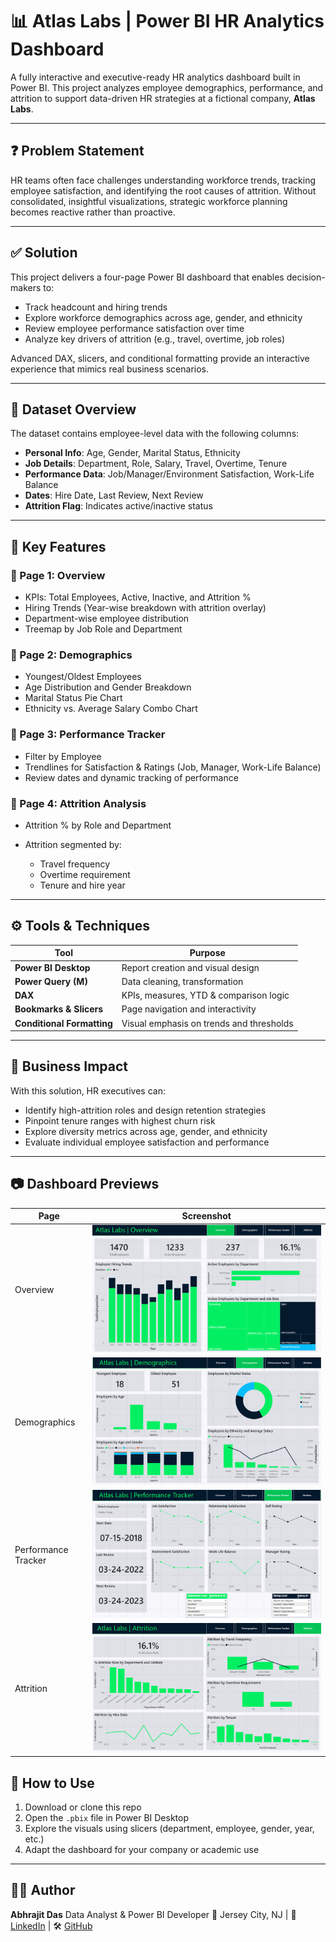 # 📊 Atlas Labs | Power BI HR Analytics Dashboard

A fully interactive and executive-ready HR analytics dashboard built in Power BI. This project analyzes employee demographics, performance, and attrition to support data-driven HR strategies at a fictional company, **Atlas Labs**.

---

## ❓ Problem Statement

HR teams often face challenges understanding workforce trends, tracking employee satisfaction, and identifying the root causes of attrition. Without consolidated, insightful visualizations, strategic workforce planning becomes reactive rather than proactive.

---

## ✅ Solution

This project delivers a four-page Power BI dashboard that enables decision-makers to:

* Track headcount and hiring trends
* Explore workforce demographics across age, gender, and ethnicity
* Review employee performance satisfaction over time
* Analyze key drivers of attrition (e.g., travel, overtime, job roles)

Advanced DAX, slicers, and conditional formatting provide an interactive experience that mimics real business scenarios.

---

## 📂 Dataset Overview

The dataset contains employee-level data with the following columns:

* **Personal Info**: Age, Gender, Marital Status, Ethnicity
* **Job Details**: Department, Role, Salary, Travel, Overtime, Tenure
* **Performance Data**: Job/Manager/Environment Satisfaction, Work-Life Balance
* **Dates**: Hire Date, Last Review, Next Review
* **Attrition Flag**: Indicates active/inactive status

---

## 🧠 Key Features

### 📌 Page 1: **Overview**

* KPIs: Total Employees, Active, Inactive, and Attrition %
* Hiring Trends (Year-wise breakdown with attrition overlay)
* Department-wise employee distribution
* Treemap by Job Role and Department

### 📌 Page 2: **Demographics**

* Youngest/Oldest Employees
* Age Distribution and Gender Breakdown
* Marital Status Pie Chart
* Ethnicity vs. Average Salary Combo Chart

### 📌 Page 3: **Performance Tracker**

* Filter by Employee
* Trendlines for Satisfaction & Ratings (Job, Manager, Work-Life Balance)
* Review dates and dynamic tracking of performance

### 📌 Page 4: **Attrition Analysis**

* Attrition % by Role and Department
* Attrition segmented by:

  * Travel frequency
  * Overtime requirement
  * Tenure and hire year

---

## ⚙️ Tools & Techniques

| Tool                       | Purpose                                  |
| -------------------------- | ---------------------------------------- |
| **Power BI Desktop**       | Report creation and visual design        |
| **Power Query (M)**        | Data cleaning, transformation            |
| **DAX**                    | KPIs, measures, YTD & comparison logic   |
| **Bookmarks & Slicers**    | Page navigation and interactivity        |
| **Conditional Formatting** | Visual emphasis on trends and thresholds |

---

## 🎯 Business Impact

With this solution, HR executives can:

* Identify high-attrition roles and design retention strategies
* Pinpoint tenure ranges with highest churn risk
* Explore diversity metrics across age, gender, and ethnicity
* Evaluate individual employee satisfaction and performance

---

## 📷 Dashboard Previews



| Page                | Screenshot                                                                                                                           |
| ------------------- | ------------------------------------------------------------------------------------------------------------------------------------ |
| Overview            | ![Overview](https://github.com/Abhrajit23/Atlas-Labs-Power-BI-HR-Analytics-Dashboard/blob/main/Overview.png)                         |
| Demographics        | ![Demographics](https://github.com/Abhrajit23/Atlas-Labs-Power-BI-HR-Analytics-Dashboard/blob/main/Demographics.png)                 |
| Performance Tracker | ![Performance Tracker](https://github.com/Abhrajit23/Atlas-Labs-Power-BI-HR-Analytics-Dashboard/blob/main/Performance%20Tracker.png) |
| Attrition           | ![Attrition](https://github.com/Abhrajit23/Atlas-Labs-Power-BI-HR-Analytics-Dashboard/blob/main/Attrition.png)                       |


## 📝 How to Use

1. Download or clone this repo
2. Open the `.pbix` file in Power BI Desktop
3. Explore the visuals using slicers (department, employee, gender, year, etc.)
4. Adapt the dashboard for your company or academic use

---

## 👨‍💻 Author

**Abhrajit Das**
Data Analyst & Power BI Developer
📍 Jersey City, NJ | 💼 [LinkedIn](https://www.linkedin.com/in/abhrajitdas) | 🛠️ [GitHub](https://github.com/Abhrajit23)
